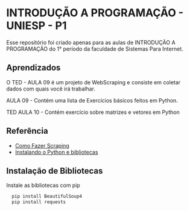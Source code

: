 
# INTRODUÇÃO A PROGRAMAÇÃO - UNIESP - P1

Esse repositório foi criado apenas para as aulas de INTRODUÇÃO A PROGRAMAÇÃO do 1° período da faculdade de Sistemas Para Internet.



## Aprendizados

O TED - AULA 09 é um projeto de WebScraping e consiste em coletar dados com quais você irá trabalhar.

AULA 09 - Contém uma lista de Exercícios básicos feitos em Python.

TED AULA 10 -  Contém exercício sobre matrizes e vetores em Python



## Referência

 - [Como Fazer Scraping ](https://www.digitalocean.com/community/tutorials/como-fazer-scraping-em-paginas-web-com-beautiful-soup-and-python-3-pt)
 - [Instalando o Python e bibliotecas](https://www.youtube.com/watch?v=-RuY-rM-B4M)
 


## Instalação de Bibliotecas

Instale as bibliotecas com pip

```bash
  pip install BeautifulSoup4
  pip install requests
```
    
